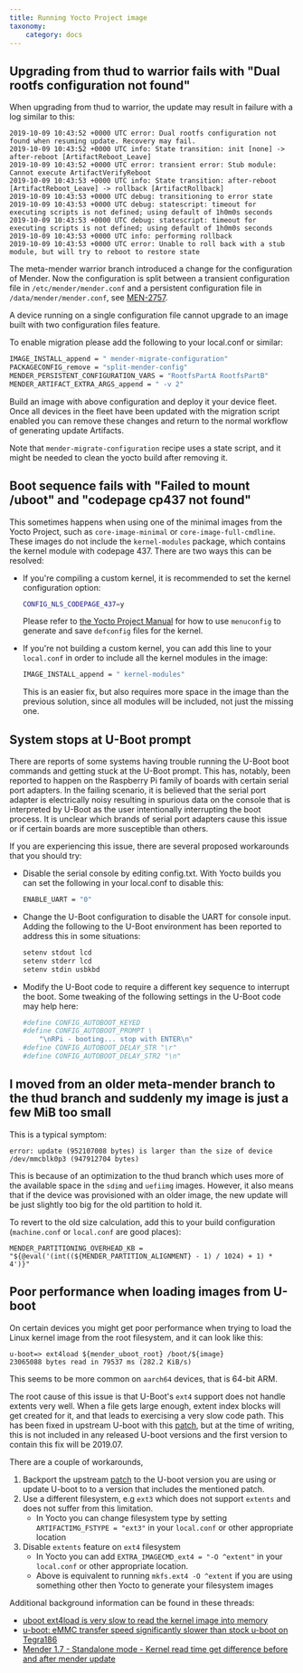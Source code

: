 ```yaml
---
title: Running Yocto Project image
taxonomy:
    category: docs
---
```


<!--AUTOVERSION: "from % to %"/ignore-->
## Upgrading from thud to warrior fails with "Dual rootfs configuration not found"

<!--AUTOVERSION: "from % to %"/ignore-->
When upgrading from thud to warrior, the update may result in failure with a log
similar to this:

```
2019-10-09 10:43:52 +0000 UTC error: Dual rootfs configuration not found when resuming update. Recovery may fail.
2019-10-09 10:43:52 +0000 UTC info: State transition: init [none] -> after-reboot [ArtifactReboot_Leave]
2019-10-09 10:43:52 +0000 UTC error: transient error: Stub module: Cannot execute ArtifactVerifyReboot
2019-10-09 10:43:53 +0000 UTC info: State transition: after-reboot [ArtifactReboot_Leave] -> rollback [ArtifactRollback]
2019-10-09 10:43:53 +0000 UTC debug: transitioning to error state
2019-10-09 10:43:53 +0000 UTC debug: statescript: timeout for executing scripts is not defined; using default of 1h0m0s seconds
2019-10-09 10:43:53 +0000 UTC debug: statescript: timeout for executing scripts is not defined; using default of 1h0m0s seconds
2019-10-09 10:43:53 +0000 UTC info: performing rollback
2019-10-09 10:43:53 +0000 UTC error: Unable to roll back with a stub module, but will try to reboot to restore state
```

<!--AUTOVERSION: "meta-mender % branch"/ignore-->
The meta-mender warrior branch introduced a change for the configuration of
Mender. Now the configuration is split between a transient configuration file in
`/etc/mender/mender.conf` and a persistent configuration file in
`/data/mender/mender.conf`, see
[MEN-2757](https://tracker.mender.io/browse/MEN-2757).

A device running on a single configuration file cannot upgrade to an image built
with two configuration files feature.

To enable migration please add the following to your local.conf or similar:

```bash
IMAGE_INSTALL_append = " mender-migrate-configuration"
PACKAGECONFIG_remove = "split-mender-config"
MENDER_PERSISTENT_CONFIGURATION_VARS = "RootfsPartA RootfsPartB"
MENDER_ARTIFACT_EXTRA_ARGS_append = " -v 2"
```

Build an image with above configuration and deploy it your device fleet. Once
all devices in the fleet have been updated with the migration script enabled you
can remove these changes and return to the normal workflow of generating update
Artifacts.

Note that `mender-migrate-configuration` recipe uses a state script, and it
might be needed to clean the yocto build after removing it.


## Boot sequence fails with "Failed to mount /uboot" and "codepage cp437 not found"

This sometimes happens when using one of the minimal images from the Yocto Project, such as `core-image-minimal` or `core-image-full-cmdline`. These images do not include the `kernel-modules` package, which contains the kernel module with codepage 437. There are two ways this can be resolved:

* If you're compiling a custom kernel, it is recommended to set the kernel configuration option:

  ```bash
  CONFIG_NLS_CODEPAGE_437=y
  ```

  Please refer to [the Yocto Project Manual](http://www.yoctoproject.org/docs/latest/mega-manual/mega-manual.html?target=_blank#configuring-the-kernel) for how to use `menuconfig` to generate and save `defconfig` files for the kernel.

* If you're not building a custom kernel, you can add this line to your `local.conf` in order to include all the kernel modules in the image:

  ```bash
  IMAGE_INSTALL_append = " kernel-modules"
  ```

  This is an easier fix, but also requires more space in the image than the previous solution, since all modules will be included, not just the missing one.

## System stops at U-Boot prompt

There are reports of some systems having trouble running the U-Boot boot commands and getting stuck at the U-Boot prompt. This has, notably, been reported to
happen on the Raspberry Pi family of boards with certain serial port adapters. In the failing scenario, it is believed that the serial port adapter is electrically
noisy resulting in spurious data on the console that is interpreted by U-Boot as the user intentionally interrupting the boot process. It is unclear which
brands of serial port adapters cause this issue or if certain boards are more susceptible than others.

If you are experiencing this issue, there are several proposed workarounds that you should try:

* Disable the serial console by editing config.txt.  With Yocto builds you can set the following in your local.conf to disable this:

  ```bash
  ENABLE_UART = "0"
  ```

* Change the U-Boot configuration to disable the UART for console input. Adding the following to the U-Boot environment has been reported to address this
in some situations:

  ```bash
  setenv stdout lcd
  setenv stderr lcd
  setenv stdin usbkbd
  ```

* Modify the U-Boot code to require a different key sequence to interrupt the boot. Some tweaking of the following settings in the U-Boot code may
help here:

  ```bash
  #define CONFIG_AUTOBOOT_KEYED
  #define CONFIG_AUTOBOOT_PROMPT \
      "\nRPi - booting... stop with ENTER\n"
  #define CONFIG_AUTOBOOT_DELAY_STR "\r"
  #define CONFIG_AUTOBOOT_DELAY_STR2 "\n"
  ```

<!--AUTOVERSION: "older meta-mender branch to the % branch"/ignore-->
## I moved from an older meta-mender branch to the thud branch and suddenly my image is just a few MiB too small

This is a typical symptom:

```
error: update (952107008 bytes) is larger than the size of device /dev/mmcblk0p3 (947912704 bytes)
```

<!--AUTOVERSION: "optimization to the % branch"/ignore-->
This is because of an optimization to the thud branch which uses more of the
available space in the `sdimg` and `uefiimg` images. However, it also means that
if the device was provisioned with an older image, the new update will be just
slightly too big for the old partition to hold it.

To revert to the old size calculation, add this to your build configuration
(`machine.conf` or `local.conf` are good places):

```
MENDER_PARTITIONING_OVERHEAD_KB = "${@eval('(int((${MENDER_PARTITION_ALIGNMENT} - 1) / 1024) + 1) * 4')}"
```

## Poor performance when loading images from U-boot

On certain devices you might get poor performance when trying to load the Linux kernel image from the root filesystem, and it can look like this:

```
u-boot=> ext4load ${mender_uboot_root} /boot/${image}
23065088 bytes read in 79537 ms (282.2 KiB/s)
```

This seems to be more common on `aarch64` devices, that is 64-bit ARM.

The root cause of this issue is that U-Boot's `ext4` support does not handle extents very well. When a file gets large enough, extent index blocks will get created for it, and that leads to exercising a very slow code path. This has been fixed in upstream U-boot with this [patch](https://github.com/u-boot/u-boot/commit/d5aee659f217746395ff58adf3a863627ff02ec1), but at the time of writing, this is not included in any released U-boot versions and the first version to contain this fix will be 2019.07.

There are a couple of workarounds,

1. Backport the upstream [patch](https://github.com/u-boot/u-boot/commit/d5aee659f217746395ff58adf3a863627ff02ec1) to the U-boot version you are using or update U-boot to to a version that includes the mentioned patch.
2. Use a different filesystem, e.g `ext3` which does not support `extents` and does not suffer from this limitation.
    - In Yocto you can change filesystem type by setting `ARTIFACTIMG_FSTYPE = "ext3"` in your `local.conf` or other appropriate location
3. Disable `extents` feature on `ext4` filesystem
    - In Yocto you can add `EXTRA_IMAGECMD_ext4 = "-O ^extent"` in your `local.conf` or other appropriate location.
    - Above is equivalent to running `mkfs.ext4 -O ^extent` if you are using something other then Yocto to generate your filesystem images

Additional background information can be found in these threads:

- [uboot ext4load is very slow to read the kernel image into memory](https://community.nxp.com/thread/472241)
- [u-boot: eMMC transfer speed significantly slower than stock u-boot on Tegra186](https://github.com/madisongh/meta-tegra/issues/42)
- [Mender 1.7 - Standalone mode - Kernel read time get difference before and after mender update](https://hub.mender.io/t/mender-1-7-standalone-mode-kernel-read-time-get-difference-before-and-after-mender-update)
